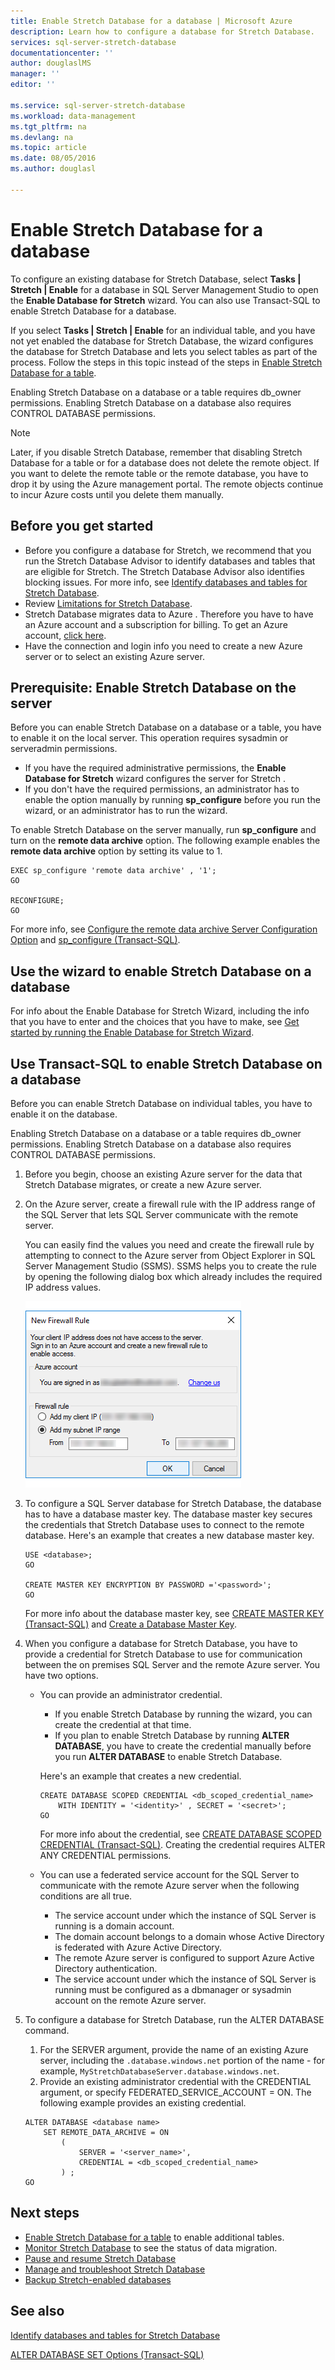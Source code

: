 ```yaml
---
title: Enable Stretch Database for a database | Microsoft Azure
description: Learn how to configure a database for Stretch Database.
services: sql-server-stretch-database
documentationcenter: ''
author: douglaslMS
manager: ''
editor: ''

ms.service: sql-server-stretch-database
ms.workload: data-management
ms.tgt_pltfrm: na
ms.devlang: na
ms.topic: article
ms.date: 08/05/2016
ms.author: douglasl

---
```

# Enable Stretch Database for a database
To configure an existing database for Stretch Database, select **Tasks | Stretch | Enable** for a database in SQL Server Management Studio to open the **Enable Database for Stretch** wizard. You can also use Transact\-SQL to enable Stretch Database for a database.

If you select **Tasks | Stretch | Enable** for an individual table, and you have not yet enabled the database for Stretch Database, the wizard configures the database for Stretch Database and lets you select tables as part of the process. Follow the steps in this topic instead of the steps in [Enable Stretch Database for a table](sql-server-stretch-database-enable-database.md).

Enabling Stretch Database on a database or a table requires db\_owner permissions. Enabling Stretch Database on a database also requires CONTROL DATABASE permissions.

> [!NOTE]
> Later, if you disable Stretch Database, remember that disabling Stretch Database for a table or for a database does not delete the remote object. If you want to delete the remote table or the remote database, you have to drop it by using the Azure management portal. The remote objects continue to incur Azure costs until you delete them manually.
> 
> 

## Before you get started
* Before you configure a database for Stretch, we recommend that you run the Stretch Database Advisor to identify databases and tables that are eligible for Stretch. The Stretch Database Advisor also identifies blocking issues. For more info, see [Identify databases and tables for Stretch Database](sql-server-stretch-database-identify-databases.md).
* Review [Limitations for Stretch Database](sql-server-stretch-database-limitations.md).
* Stretch Database migrates data to Azure . Therefore you have to have an Azure account and a subscription for billing. To get an Azure account, [click here](http://azure.microsoft.com/pricing/free-trial/).
* Have the connection and login info you need to create a new Azure server or to select an existing Azure server.

## <a name="EnableTSQLServer"></a>Prerequisite: Enable Stretch Database on the server
Before you can enable Stretch Database on a database or a table, you have to enable it on the local server. This operation requires sysadmin or serveradmin permissions.

* If you have the required administrative permissions, the **Enable Database for Stretch** wizard configures the server for Stretch .
* If you don't have the required permissions,  an administrator has to enable the option manually by running **sp\_configure** before you run the wizard, or an administrator has to run the wizard.

To enable Stretch Database on the server manually, run **sp\_configure** and turn on the **remote data archive** option. The following example enables the **remote data archive** option by setting its value to 1.

```
EXEC sp_configure 'remote data archive' , '1';
GO

RECONFIGURE;
GO
```
For more info, see [Configure the remote data archive Server Configuration Option](https://msdn.microsoft.com/library/mt143175.aspx) and [sp_configure (Transact-SQL)](https://msdn.microsoft.com/library/ms188787.aspx).

## <a name="Wizard"></a>Use the wizard to enable Stretch Database on a database
For info about the Enable Database for Stretch Wizard, including the info that you have to enter and the choices that you have to make, see [Get started by running the Enable Database for Stretch Wizard](sql-server-stretch-database-wizard.md).

## <a name="EnableTSQLDatabase"></a>Use Transact\-SQL to enable Stretch Database on a database
Before you can enable Stretch Database on individual tables, you have to enable it on the database.

Enabling Stretch Database on  a database or a table requires db\_owner permissions. Enabling Stretch Database on a database also requires CONTROL DATABASE permissions.

1. Before you begin, choose an existing Azure server for the data that Stretch Database migrates, or create a new Azure server.
2. On the Azure server, create a firewall rule with the IP address range of the  SQL Server that lets SQL Server communicate with the remote server.
   
   You can easily find the values you need and create the firewall rule by attempting to connect to the Azure server from Object Explorer in SQL Server Management Studio (SSMS). SSMS helps you to create the rule by opening the following dialog box which already includes the required IP address values.
   
   ![Create a firewall rule in SSMS][FirewallRule]
3. To configure a SQL Server database for Stretch Database, the database has to have a database master key. The database master key secures the credentials that Stretch Database uses to connect to the remote database. Here's an example that creates a new database master key.
   
   ```tsql
   USE <database>;
   GO
   
   CREATE MASTER KEY ENCRYPTION BY PASSWORD ='<password>';
   GO
   ```
   
   For more info about the database master key, see [CREATE MASTER KEY (Transact-SQL)](https://msdn.microsoft.com/library/ms174382.aspx) and [Create a Database Master Key](https://msdn.microsoft.com/library/aa337551.aspx).
4. When you configure a database for Stretch Database, you have to provide a credential for Stretch Database to use for communication between the on premises SQL Server and the remote Azure server. You have two options.
   
   * You can  provide an administrator credential.
     
     * If you enable Stretch Database by running the wizard, you can create the credential at that time.
     * If you plan to enable Stretch Database by running **ALTER DATABASE**, you have to create the credential manually before you run **ALTER DATABASE** to enable Stretch Database.
     
     Here's an example that creates a new credential.
     
     ```tsql
     CREATE DATABASE SCOPED CREDENTIAL <db_scoped_credential_name>
         WITH IDENTITY = '<identity>' , SECRET = '<secret>';
     GO
     ```
     
     For more info about the credential, see [CREATE DATABASE SCOPED CREDENTIAL (Transact-SQL)](https://msdn.microsoft.com/library/mt270260.aspx). Creating the credential requires ALTER ANY CREDENTIAL permissions.
   * You can use a federated service account for the SQL Server to communicate with the remote Azure server when the following conditions are all true.
     
     * The service account under which the instance of SQL Server is running is a domain account.
     * The domain account belongs to a domain whose Active Directory is federated with Azure Active Directory.
     * The remote Azure server is configured to support Azure Active Directory authentication.
     * The service account under which the instance of SQL Server is running must be configured as a dbmanager or sysadmin account on the remote Azure server.
5. To configure a database for Stretch Database, run the ALTER DATABASE command.
   
   1. For the SERVER argument, provide the name of an existing Azure server, including the `.database.windows.net` portion of the name \- for example, `MyStretchDatabaseServer.database.windows.net`.
   2. Provide an existing administrator credential with the CREDENTIAL argument, or specify FEDERATED\_SERVICE\_ACCOUNT = ON. The following example provides an existing credential.
   
   ```tsql
   ALTER DATABASE <database name>
       SET REMOTE_DATA_ARCHIVE = ON
           (
               SERVER = '<server_name>',
               CREDENTIAL = <db_scoped_credential_name>
           ) ;
   GO
   ```

## Next steps
* [Enable Stretch Database for a table](sql-server-stretch-database-enable-table.md) to enable additional tables.
* [Monitor Stretch Database](sql-server-stretch-database-monitor.md) to see the status of data migration.
* [Pause and resume Stretch Database](sql-server-stretch-database-pause.md)
* [Manage and troubleshoot Stretch Database](sql-server-stretch-database-manage.md)
* [Backup Stretch-enabled databases](sql-server-stretch-database-backup.md)

## See also
[Identify databases and tables for Stretch Database](sql-server-stretch-database-identify-databases.md)

[ALTER DATABASE SET Options (Transact-SQL)](https://msdn.microsoft.com/library/bb522682.aspx)

[FirewallRule]: ./media/sql-server-stretch-database-enable-database/firewall.png

